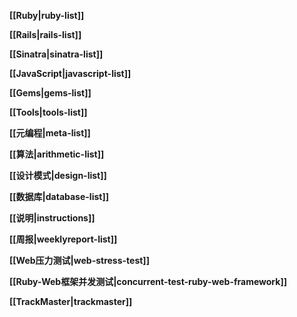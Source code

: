 **[[Ruby|ruby-list]]**

**[[Rails|rails-list]]**  

**[[Sinatra|sinatra-list]]**  

**[[JavaScript|javascript-list]]**

**[[Gems|gems-list]]**

**[[Tools|tools-list]]**

**[[元编程|meta-list]]**

**[[算法|arithmetic-list]]**

**[[设计模式|design-list]]**

**[[数据库|database-list]]**

**[[说明|instructions]]**  

**[[周报|weeklyreport-list]]**   

**[[Web压力测试|web-stress-test]]**  

**[[Ruby-Web框架并发测试|concurrent-test-ruby-web-framework]]**  

**[[TrackMaster|trackmaster]]**




